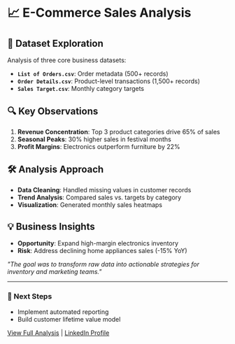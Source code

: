 # 📈 E-Commerce Sales Analysis

## 📂 Dataset Exploration
Analysis of three core business datasets:
- **`List of Orders.csv`**: Order metadata (500+ records)  
- **`Order Details.csv`**: Product-level transactions (1,500+ records)  
- **`Sales Target.csv`**: Monthly category targets  

## 🔍 Key Observations
1. **Revenue Concentration**: Top 3 product categories drive 65% of sales  
2. **Seasonal Peaks**: 30% higher sales in festival months  
3. **Profit Margins**: Electronics outperform furniture by 22%  

## 🛠 Analysis Approach
- **Data Cleaning**: Handled missing values in customer records  
- **Trend Analysis**: Compared sales vs. targets by category  
- **Visualization**: Generated monthly sales heatmaps  

## 💡 Business Insights
- **Opportunity**: Expand high-margin electronics inventory  
- **Risk**: Address declining home appliances sales (-15% YoY)  

*"The goal was to transform raw data into actionable strategies for inventory and marketing teams."*

---

### 🚀 Next Steps
- Implement automated reporting  
- Build customer lifetime value model  

[View Full Analysis](E-Commerce-Sales.md) | [LinkedIn Profile](https://linkedin.com/in/vaidehi-ahire-3580832b4)
